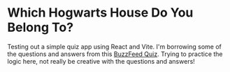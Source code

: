 # Which Hogwarts House Do You Belong To?

Testing out a simple quiz app using React and Vite. I'm borrowing some of the questions and answers from this [BuzzFeed Quiz](https://www.buzzfeed.com/eleanorbate/accurate-af-sorting-quiz). Trying to practice the logic here, not really be creative with the questions and answers! 
